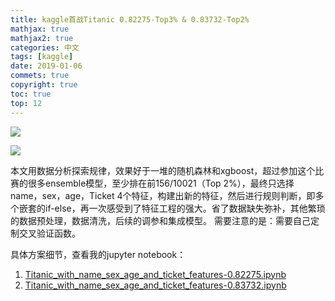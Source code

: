 ```yaml
---
title: kaggle首战Titanic 0.82275-Top3% & 0.83732-Top2%
mathjax: true
mathjax2: true
categories: 中文
tags: [kaggle]
date: 2019-01-06
commets: true
copyright: true
toc: true
top: 12
---
```


![](http://q9kvrafcq.bkt.clouddn.com/gitpages/kaggle/Titanic/1.png)

![](http://q9kvrafcq.bkt.clouddn.com/gitpages/kaggle/Titanic/2.png)

本文用数据分析探索规律，效果好于一堆的随机森林和xgboost，超过参加这个比赛的很多ensemble模型，至少排在前156/10021（Top 2%），最终只选择 name，sex，age，Ticket 4个特征，构建出新的特征，然后进行规则判断，即多个嵌套的if-else，再一次感受到了特征工程的强大。省了数据缺失弥补，其他繁琐的数据预处理，数据清洗，后续的调参和集成模型。
需要注意的是：需要自己定制交叉验证函数。

具体方案细节，查看我的jupyter notebook： 
1. [Titanic_with_name_sex_age_and_ticket_features-0.82275.ipynb](https://nbviewer.jupyter.org/github/SnailDove/github-blog/blob/master/Titanic_with_name_sex_age_and_ticket_features-0.82275.ipynb)
2. [Titanic_with_name_sex_age_and_ticket_features-0.83732.ipynb](https://nbviewer.jupyter.org/github/SnailDove/github-blog/blob/master/Titanic-0.837.ipynb)
